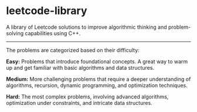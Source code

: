 # leetcode-library
A library of Leetcode solutions to improve algorithmic thinking and problem-solving capabilities using C++.

---

The problems are categorized based on their difficulty:

**Easy:** Problems that introduce foundational concepts. A great way to warm up and get familiar with basic algorithms and data structures.
<br>

**Medium:** More challenging problems that require a deeper understanding of algorithms, recursion, dynamic programming, and optimization techniques.
<br>

**Hard:** The most complex problems, involving advanced algorithms, optimization under constraints, and intricate data structures.

